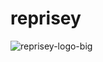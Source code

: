 # reprisey

![reprisey-logo-big](https://user-images.githubusercontent.com/63211038/210158864-4e22da2b-6333-407f-88ac-a9f874a06d4a.png)
